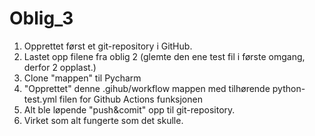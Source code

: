 # Oblig_3
1) Opprettet først et git-repository i GitHub.
2) Lastet opp filene fra oblig 2 (glemte den ene test fil i første omgang, derfor 2 opplast.)
3) Clone "mappen" til Pycharm
4) "Opprettet" denne .gihub/workflow mappen med tilhørende python-test.yml filen for Github Actions funksjonen
5) Alt ble løpende "push&comit" opp til git-repository.
6) Virket som alt fungerte som det skulle.
